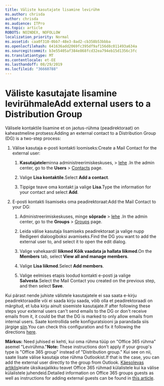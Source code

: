 ```yaml
---
title: Väliste kasutajate lisamine levirühm
ms.author: chrisda
author: chrisda
ms.audience: ITPro
ms.topic: article
ROBOTS: NOINDEX, NOFOLLOW
localization_priority: Normal
ms.assetid: caa0f310-0bb7-48e3-8ad2-cb358b53bbba
ms.openlocfilehash: 641636add2069fc395df9af156d8c011493a634a
ms.sourcegitcommit: b3e55405af384e868fcd32ea794eb15d1356c3fc
ms.translationtype: MT
ms.contentlocale: et-EE
ms.lasthandoff: 08/29/2019
ms.locfileid: "36660788"
---
```

# <a name="add-external-users-to-a-distribution-group"></a><span data-ttu-id="6c8cb-102">Väliste kasutajate lisamine levirühmale</span><span class="sxs-lookup"><span data-stu-id="6c8cb-102">Add external users to a Distribution Group</span></span>

<span data-ttu-id="6c8cb-103">Välisele kontaktile lisamine et on jaotus-rühma (peadirektoraat) on kaheastmeline protsess:</span><span class="sxs-lookup"><span data-stu-id="6c8cb-103">Adding an external contact to a Distribution Group (DG) is a two-step process:</span></span>
  
1. <span data-ttu-id="6c8cb-104">Välise kasutaja e-posti kontakti loomiseks:</span><span class="sxs-lookup"><span data-stu-id="6c8cb-104">Create a Mail Contact for the external user:</span></span>
    
    1. <span data-ttu-id="6c8cb-105">**Kasutajatele**minna administreerimiskeskuses, > [lehe](https://admin.microsoft.com/adminportal/home#/Contact) .</span><span class="sxs-lookup"><span data-stu-id="6c8cb-105">In the admin center, go to the **Users** > [Contacts](https://admin.microsoft.com/adminportal/home#/Contact) page.</span></span> 
    
    2. <span data-ttu-id="6c8cb-106">Valige **Lisa kontaktile**.</span><span class="sxs-lookup"><span data-stu-id="6c8cb-106">Select **Add a contact**.</span></span>
    
    3. <span data-ttu-id="6c8cb-107">Tippige teave oma kontakt ja valige **Lisa**.</span><span class="sxs-lookup"><span data-stu-id="6c8cb-107">Type the information for your contact and select **Add**.</span></span>
    
2. <span data-ttu-id="6c8cb-108">E-posti kontakti lisamiseks oma peadirektoraat:</span><span class="sxs-lookup"><span data-stu-id="6c8cb-108">Add the Mail Contact to your DG:</span></span>
    
    1. <span data-ttu-id="6c8cb-109">Administreerimiskeskuses, minge **sõprade** > [lehe](https://admin.microsoft.com/adminportal/home#/groups) .</span><span class="sxs-lookup"><span data-stu-id="6c8cb-109">In the admin center, go to the **Groups** > [Groups](https://admin.microsoft.com/adminportal/home#/groups) page.</span></span> 
    
    2. <span data-ttu-id="6c8cb-110">Leida välise kasutaja lisamiseks peadirektoraat ja valige nupp Redigeeri dialoogiboksi avamiseks.</span><span class="sxs-lookup"><span data-stu-id="6c8cb-110">Find the DG you want to add the external user to, and select it to open the edit dialog.</span></span>
    
    3. <span data-ttu-id="6c8cb-111">Valige vahekaardil **liikmed** **Kõik vaadata ja hallata liikmed**.</span><span class="sxs-lookup"><span data-stu-id="6c8cb-111">On the **Members** tab, select **View all and manage members**.</span></span> 
    
    4. <span data-ttu-id="6c8cb-112">Valige **Lisa liikmed**.</span><span class="sxs-lookup"><span data-stu-id="6c8cb-112">Select **Add members**.</span></span>
    
    5. <span data-ttu-id="6c8cb-113">Valige eelmises etapis loodud kontakti e-posti ja valige **Salvesta**.</span><span class="sxs-lookup"><span data-stu-id="6c8cb-113">Select the Mail Contact you created on the previous step, and then select **Save**.</span></span>
    
<span data-ttu-id="6c8cb-114">Kui pärast nende juhiste välistele kasutajatele ei saa saata e-kirju peadirektoraadile või ei saada kirju saada, võib olla et peadirektoraadi on märgitud, et luba kirju ainult sisemiste kasutajate.</span><span class="sxs-lookup"><span data-stu-id="6c8cb-114">If after following these steps your external users can't send emails to the DG or don't receive emails from it, it could be that the DG is marked to only allow emails from internal users.</span></span> <span data-ttu-id="6c8cb-115">Saate kontrollida selle konfiguratsiooni ja parandada siis järgige [siin](https://support.office.com/article/Fix-email-delivery-issues-for-error-code-5-7-133-in-Office-365-991abc19-7756-438f-abcb-39f69b80f284.aspx).</span><span class="sxs-lookup"><span data-stu-id="6c8cb-115">You can check this configuration and fix it following the directions [here](https://support.office.com/article/Fix-email-delivery-issues-for-error-code-5-7-133-in-Office-365-991abc19-7756-438f-abcb-39f69b80f284.aspx).</span></span>
  
 <span data-ttu-id="6c8cb-116">**Märkus:** Need juhised ei kehti, kui oma rühma tüüp on "Office 365 rühma" asemel "Levirühma."</span><span class="sxs-lookup"><span data-stu-id="6c8cb-116">**Note:** These instructions don't apply if your group's type is "Office 365 group" instead of "Distribution group."</span></span> <span data-ttu-id="6c8cb-117">Kui see on nii, saate lisate välise kasutaja otse rühma Outlookist.</span><span class="sxs-lookup"><span data-stu-id="6c8cb-117">If that is the case, you can add the external user directly to the group from Outlook.</span></span> <span data-ttu-id="6c8cb-118">[Käesolevas artiklis](https://support.office.com/article/Guest-access-in-Office-365-Groups-bfc7a840-868f-4fd6-a390-f347bf51aff6.aspx)leiate üksikasjalikku teavet Office 365 rühmad külalistele kui ka välise külalistele juhendeid.</span><span class="sxs-lookup"><span data-stu-id="6c8cb-118">Detailed information on Office 365 groups guests as well as instructions for adding external guests can be found in [this article](https://support.office.com/article/Guest-access-in-Office-365-Groups-bfc7a840-868f-4fd6-a390-f347bf51aff6.aspx).</span></span>
  